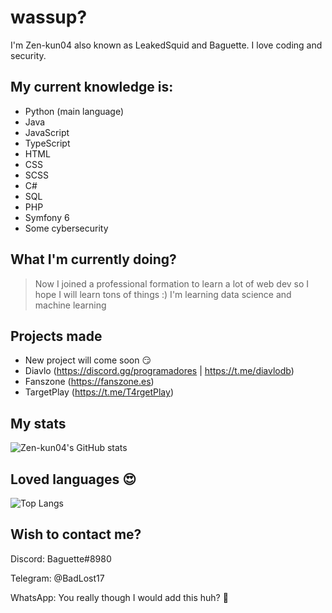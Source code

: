 # wassup?

I'm Zen-kun04 also known as LeakedSquid and Baguette. I love coding and security.

## My current knowledge is:
- Python (main language)
- Java
- JavaScript
- TypeScript
- HTML
- CSS
- SCSS
- C#
- SQL
- PHP
- Symfony 6
- Some cybersecurity

## What I'm currently doing?
> Now I joined a professional formation to learn a lot of web dev so I hope I will learn tons of things :)
> I'm learning data science and machine learning

## Projects made
- New project will come soon 😏
- Diavlo (https://discord.gg/programadores | https://t.me/diavlodb)
- Fanszone (https://fanszone.es)
- TargetPlay (https://t.me/T4rgetPlay)

## My stats
![Zen-kun04's GitHub stats](https://github-readme-stats.vercel.app/api?username=zen-kun04&show_icons=true&theme=radical)

## Loved languages 😍
![Top Langs](https://github-readme-stats.vercel.app/api/top-langs/?username=zen-kun04)

## Wish to contact me?
Discord: Baguette#8980

Telegram: @BadLost17

WhatsApp: You really though I would add this huh? 🤣
